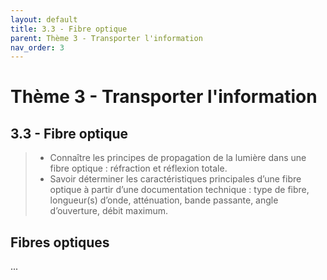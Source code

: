 ```yaml
---
layout: default
title: 3.3 - Fibre optique
parent: Thème 3 - Transporter l'information
nav_order: 3
---
```


# Thème 3 - Transporter l'information

## 3.3 - Fibre optique

> - Connaître les principes de propagation de la lumière dans une fibre optique : réfraction et réflexion totale.
> - Savoir déterminer les caractéristiques principales d’une fibre optique à partir d’une documentation technique : type de fibre, longueur(s) d’onde, atténuation, bande passante, angle d’ouverture, débit maximum.

## Fibres optiques

...